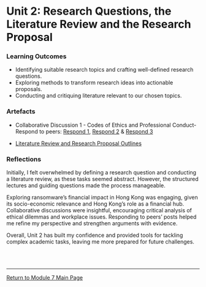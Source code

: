 # Unit 2: Research Questions, the Literature Review and the Research Proposal

### Learning Outcomes
 - Identifying suitable research topics and crafting well-defined research questions.
 - Exploring methods to transform research ideas into actionable proposals.
 - Conducting and critiquing literature relevant to our chosen topics.

### Artefacts 
 - Collaborative Discussion 1 - Codes of Ethics and Professional Conduct-Respond to peers: [Respond 1](RMPP_Unit02_Respond1.pdf), [Respond 2](RMPP_Unit02_Respond2.pdf) & [Respond 3](RMPP_Unit02_Respond3.pdf)

 - [Literature Review and Research Proposal Outlines](RMPP_Unit02_Activity.md)

### Reflections
Initially, I felt overwhelmed by defining a research question and conducting a literature review, as these tasks seemed abstract. However, the structured lectures and guiding questions made the process manageable.

Exploring ransomware’s financial impact in Hong Kong was engaging, given its socio-economic relevance and Hong Kong’s role as a financial hub. Collaborative discussions were insightful, encouraging critical analysis of ethical dilemmas and workplace issues. Responding to peers’ posts helped me refine my perspective and strengthen arguments with evidence.

Overall, Unit 2 has built my confidence and provided tools for tackling complex academic tasks, leaving me more prepared for future challenges.

<br><br>

---

[Return to Module 7 Main Page](RMPP_main.md)
